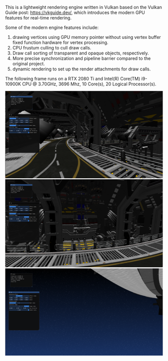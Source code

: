This is a lightweight rendering engine written in Vulkan based on the Vulkan Guide post: https://vkguide.dev/, which introduces the modern GPU features for real-time rendering.

Some of the modern engine features include:

1. drawing vertices using GPU memory pointer without using vertex buffer fixed function hardware for vertex processing. 
2. CPU frustum culling to cull draw calls.
3. Draw call sorting of transparent and opaque objects, respectively.
4. More precise synchronization and pipeline barrier compared to the original project.
5. dynamic rendering to set up the render attachments for draw calls.

The following frame runs on a RTX 2080 Ti and Intel(R) Core(TM) i9-10900K CPU @ 3.70GHz, 3696 Mhz, 10 Core(s), 20 Logical Processor(s).

![alt text](image.png)
![alt text](image-1.png)
![alt text](image-2.png)
